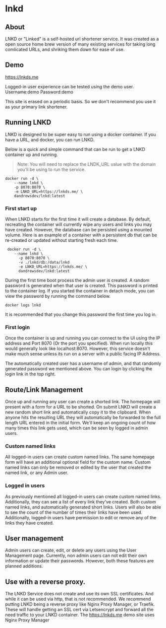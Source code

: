 # lnkd

## About
LNKD or "Linked" is a self-hosted url shortener service. It was created as a open source home brew version of many existing services for taking long comlicated URLs, and shriking them down for ease of use.

## Demo
https://lnkds.me

Logged-in user experience can be tested using the demo user.
Username:demo
Password:demo

This site is erased on a periodic basis. So we don't recommend you use it as your primary link shortener.

## Running LNKD
LNKD is designed to be super easy to run using a docker container. If you have a URL, and docker, you can run LNKD. 

Below is a quick and simple command that can be run to get a LNKD container up and running.

> Note: You will need to replace the LNDK_URL value with the domain you'll be using to run the service.
	
    docker run -d \
		--name lnkd \
        -p 8070:8070 \
        -e LNKD_URL=https://lnkds.me/ \
        dandrewsdev/lnkd:latest

### First start up
When LNKD starts for the first time it will create a database. By default, recreating the container will currently wipe any users and links you may have created. However, the database can be persisted using a mounted volume.
Here is an example of a container with a persistent db that can be re-created or updated without starting fresh each time.

     docker run -d \
      	--name lnkd \
          -p 8070:8070 \
          -v ./lnkd/db:/data/lnkd 
          -e LNKD_URL=https://lnkds.me/ \
          dandrewsdev/lnkd:latest

During the first time boot process the admin user is created. A random password is generated when that user is created. This password is printed to the container log. If you started the container in detach mode, you can view the password by running the command below.

    docker logs lnkd
It is recommended that you change this password the first time you log in.

### First login 
Once the container is up and running you can connect to the UI using the IP address and Port 8070 (Or the port you specified). When run locally this would generally look like localhost:8070. However, this service doesn't make much sense unless its run on a server with a public facing IP Address. 

The automatically created user has a username of admin, and that randomly generated password we mentioned above. You can login by clicking the login link in the top right.

## Route/Link Management
Once up and running any user can create a shorted link. The homepage will present with a form for a URL to be shorted. On submit LNKD will create a new random short link and automatically copy it to the clipboard. When anyone hits the resulting URL they will automatically be forwarded to the full length URL entered in the initial form. We'll keep an ongoing count of how many times this link gets used, which can be seen by logged in admin users.

### Custom named links
All logged-in users can create custom named links. The same homepage form will have an additional optional field for the custom name. Custom named links can only be removed or edited by the user that created the named link, or any Admin user. 

### Logged in users
As previously mentioned all logged-in users can create custom named links. Additionally, they can see a list of every link they've created. Both custom named links, and automatically generated short links. Users will also be able to see the count of the number of times their links have been used.
Additionally, logged-in users have permission to edit or remove any of the links they have created.

## User management
Admin users can create, edit, or delete any users using the User Management page. Currently, non admin users can not edit their own information or update their passwords. However, both these features are planned additions. 

## Use with a reverse proxy.
The LNKD Service does not create and use its own SSL certificates. And while it can be used via http, that is not recommended. 
We recommend putting LNKD being a reverse proxy like Nginx Proxy Manager, or Traefik. These will handle getting an SSL cert via Letsencrypt and forward all the need traffic to your LNKD container.
The https://lnkds.me demo site uses Nginx Proxy Manager
